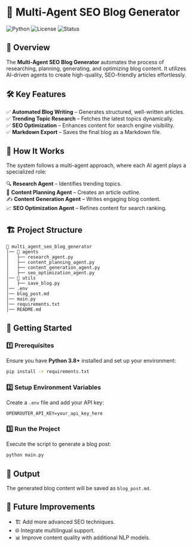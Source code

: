 # 🚀 Multi-Agent SEO Blog Generator

![Python](https://img.shields.io/badge/Python-3.8%2B-blue) ![License](https://img.shields.io/badge/License-MIT-green) ![Status](https://img.shields.io/badge/Status-Active-brightgreen)

## 📌 Overview
The **Multi-Agent SEO Blog Generator** automates the process of researching, planning, generating, and optimizing blog content. It utilizes AI-driven agents to create high-quality, SEO-friendly articles effortlessly.

## 🛠️ Key Features
✅ **Automated Blog Writing** – Generates structured, well-written articles.  
✅ **Trending Topic Research** – Fetches the latest topics dynamically.  
✅ **SEO Optimization** – Enhances content for search engine visibility.  
✅ **Markdown Export** – Saves the final blog as a Markdown file.

## 🧠 How It Works
The system follows a multi-agent approach, where each AI agent plays a specialized role:

🔍 **Research Agent** – Identifies trending topics.  
📝 **Content Planning Agent** – Creates an article outline.  
✍️ **Content Generation Agent** – Writes engaging blog content.  
📈 **SEO Optimization Agent** – Refines content for search ranking.

## 🏗️ Project Structure
```
📂 multi_agent_seo_blog_generator
│── 📂 agents
│   ├── research_agent.py
│   ├── content_planning_agent.py
│   ├── content_generation_agent.py
│   ├── seo_optimization_agent.py
│── 📂 utils
│   ├── save_blog.py
│── .env
│── blog_post.md
│── main.py
│── requirements.txt
│── README.md
```

## 🚀 Getting Started
### 1️⃣ Prerequisites
Ensure you have **Python 3.8+** installed and set up your environment:
```sh
pip install -r requirements.txt
```

### 2️⃣ Setup Environment Variables
Create a `.env` file and add your API key:
```
OPENROUTER_API_KEY=your_api_key_here
```

### 3️⃣ Run the Project
Execute the script to generate a blog post:
```sh
python main.py
```

## 📂 Output
The generated blog content will be saved as `blog_post.md`.

## 🎯 Future Improvements
- 🏗️ Add more advanced SEO techniques.
- 🌐 Integrate multilingual support.
- 📊 Improve content quality with additional NLP models.



